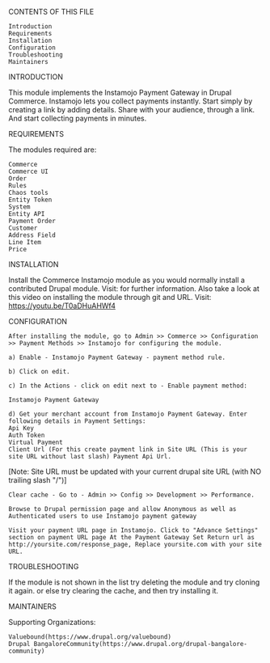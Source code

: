 CONTENTS OF THIS FILE

    Introduction
    Requirements
    Installation
    Configuration
    Troubleshooting
    Maintainers


INTRODUCTION

This module implements the Instamojo Payment Gateway in Drupal Commerce. Instamojo lets you collect payments instantly. Start simply by creating a link by adding details. Share with your audience, through a link. And start collecting payments in minutes.


REQUIREMENTS

The modules required are:

    Commerce
    Commerce UI
    Order
    Rules
    Chaos tools
    Entity Token
    System
    Entity API
    Payment Order
    Customer
    Address Field
    Line Item
    Price


INSTALLATION

Install the Commerce Instamojo module as you would normally install a contributed Drupal module. Visit: for further information. Also take a look at this video on installing the module through git and URL.
Visit: https://youtu.be/T0aDHuAHWf4


CONFIGURATION

    After installing the module, go to Admin >> Commerce >> Configuration >> Payment Methods >> Instamojo for configuring the module.

    a) Enable - Instamojo Payment Gateway - payment method rule.

    b) Click on edit.

    c) In the Actions - click on edit next to - Enable payment method:

    Instamojo Payment Gateway

    d) Get your merchant account from Instamojo Payment Gateway. Enter following details in Payment Settings: 
    Api Key 
    Auth Token 
    Virtual Payment 
    Client Url (For this create payment link in Site URL (This is your site URL without last slash) Payment Api Url.

[Note: Site URL must be updated with your current drupal site URL (with NO trailing slash "/")]

    Clear cache - Go to - Admin >> Config >> Development >> Performance.

    Browse to Drupal permission page and allow Anonymous as well as Authenticated users to use Instamojo payment gateway

    Visit your payment URL page in Instamojo. Click to "Advance Settings" section on payment URL page At the Payment Gateway Set Return url as http://yoursite.com/response_page, Replace yoursite.com with your site URL.


TROUBLESHOOTING

If the module is not shown in the list try deleting the module and try cloning it again. or else try clearing the cache, and then try installing it.


MAINTAINERS

Supporting Organizations:

    Valuebound(https://www.drupal.org/valuebound)
    Drupal BangaloreCommunity(https://www.drupal.org/drupal-bangalore-community)
